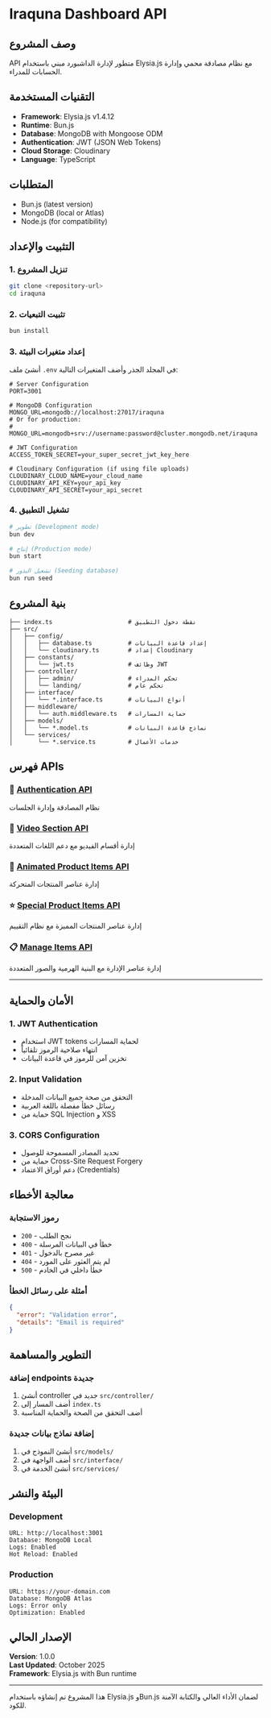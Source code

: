 # Iraquna Dashboard API

## وصف المشروع

API متطور لإدارة الداشبورد مبني باستخدام Elysia.js مع نظام مصادقة محمي وإدارة الحسابات للمدراء.

## التقنيات المستخدمة

- **Framework**: Elysia.js v1.4.12
- **Runtime**: Bun.js
- **Database**: MongoDB with Mongoose ODM
- **Authentication**: JWT (JSON Web Tokens)
- **Cloud Storage**: Cloudinary
- **Language**: TypeScript

## المتطلبات

- Bun.js (latest version)
- MongoDB (local or Atlas)
- Node.js (for compatibility)

## التثبيت والإعداد

### 1. تنزيل المشروع
```bash
git clone <repository-url>
cd iraquna
```

### 2. تثبيت التبعيات
```bash
bun install
```

### 3. إعداد متغيرات البيئة
أنشئ ملف `.env` في المجلد الجذر وأضف المتغيرات التالية:

```env
# Server Configuration
PORT=3001

# MongoDB Configuration
MONGO_URL=mongodb://localhost:27017/iraquna
# Or for production:
# MONGO_URL=mongodb+srv://username:password@cluster.mongodb.net/iraquna

# JWT Configuration
ACCESS_TOKEN_SECRET=your_super_secret_jwt_key_here

# Cloudinary Configuration (if using file uploads)
CLOUDINARY_CLOUD_NAME=your_cloud_name
CLOUDINARY_API_KEY=your_api_key
CLOUDINARY_API_SECRET=your_api_secret
```

### 4. تشغيل التطبيق

```bash
# تطوير (Development mode)
bun dev

# إنتاج (Production mode)
bun start

# تشغيل البذور (Seeding database)
bun run seed
```

## بنية المشروع

```
├── index.ts                     # نقطة دخول التطبيق
├── src/
│   ├── config/
│   │   ├── database.ts          # إعداد قاعدة البيانات
│   │   └── cloudinary.ts        # إعداد Cloudinary
│   ├── constants/
│   │   └── jwt.ts               # وظائف JWT
│   ├── controller/
│   │   ├── admin/               # تحكم المدراء
│   │   └── landing/             # تحكم عام
│   ├── interface/
│   │   └── *.interface.ts       # أنواع البيانات
│   ├── middleware/
│   │   └── auth.middleware.ts   # حماية المسارات
│   ├── models/
│   │   └── *.model.ts           # نماذج قاعدة البيانات
│   └── services/
│       └── *.service.ts         # خدمات الأعمال
```

## فهرس APIs

### 🔐 [Authentication API](./docs/auth-api.md)
نظام المصادقة وإدارة الجلسات

### 🎥 [Video Section API](./docs/video-section-api.md)
إدارة أقسام الفيديو مع دعم اللغات المتعددة

### 🎨 [Animated Product Items API](./docs/animated-product-items-api.md)
إدارة عناصر المنتجات المتحركة

### ⭐ [Special Product Items API](./docs/special-product-items-api.md)
إدارة عناصر المنتجات المميزة مع نظام التقييم

### 📋 [Manage Items API](./docs/manage-items-api.md)
إدارة عناصر الإدارة مع البنية الهرمية والصور المتعددة

---

## الأمان والحماية

### 1. JWT Authentication
- استخدام JWT tokens لحماية المسارات
- انتهاء صلاحية الرموز تلقائياً
- تخزين آمن للرموز في قاعدة البيانات

### 2. Input Validation
- التحقق من صحة جميع البيانات المدخلة
- رسائل خطأ مفصلة باللغة العربية
- حماية من SQL Injection و XSS

### 3. CORS Configuration
- تحديد المصادر المسموحة للوصول
- حماية من Cross-Site Request Forgery
- دعم أوراق الاعتماد (Credentials)

## معالجة الأخطاء

### رموز الاستجابة
- `200` - نجح الطلب
- `400` - خطأ في البيانات المرسلة
- `401` - غير مصرح بالدخول
- `404` - لم يتم العثور على المورد
- `500` - خطأ داخلي في الخادم

### أمثلة على رسائل الخطأ
```json
{
  "error": "Validation error",
  "details": "Email is required"
}
```

## التطوير والمساهمة

### إضافة endpoints جديدة
1. أنشئ controller جديد في `src/controller/`
2. أضف المسار إلى `index.ts`
3. أضف التحقق من الصحة والحماية المناسبة

### إضافة نماذج بيانات جديدة
1. أنشئ النموذج في `src/models/`
2. أضف الواجهة في `src/interface/`
3. أنشئ الخدمة في `src/services/`

## البيئة والنشر

### Development
```
URL: http://localhost:3001
Database: MongoDB Local
Logs: Enabled
Hot Reload: Enabled
```

### Production
```
URL: https://your-domain.com
Database: MongoDB Atlas
Logs: Error only
Optimization: Enabled
```

## الإصدار الحالي
**Version**: 1.0.0  
**Last Updated**: October 2025  
**Framework**: Elysia.js with Bun runtime

---

هذا المشروع تم إنشاؤه باستخدام Elysia.js وBun.js لضمان الأداء العالي والكتابة الآمنة للكود.
